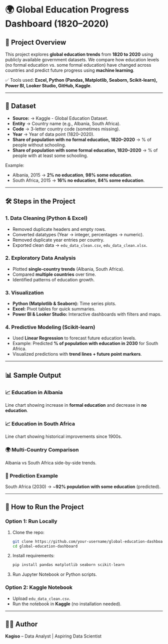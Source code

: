 # 🌍 Global Education Progress Dashboard (1820–2020)

## 📌 Project Overview

This project explores **global education trends** from **1820 to 2020** using publicly available government datasets.
We compare how education levels (no formal education vs. some formal education) have changed across countries and predict future progress using **machine learning**.

✅ Tools used: **Excel, Python (Pandas, Matplotlib, Seaborn, Scikit-learn), Power BI, Looker Studio, GitHub, Kaggle**.

---

## 📂 Dataset

* **Source:** → Kaggle - Global Education Dataset.
* **Entity** → Country name (e.g., Albania, South Africa).
* **Code** → 3-letter country code (sometimes missing).
* **Year** → Year of data point (1820–2020).
* **Share of population with no formal education, 1820–2020** → % of people without schooling.
* **Share of population with some formal education, 1820–2020** → % of people with at least some schooling.

Example:

* Albania, 2015 → **2% no education**, **98% some education**.
* South Africa, 2015 → **16% no education**, **84% some education**.

---

## 🛠️ Steps in the Project

### **1. Data Cleaning (Python & Excel)**

* Removed duplicate headers and empty rows.
* Converted datatypes (Year → integer, percentages → numeric).
* Removed duplicate year entries per country.
* Exported clean data → `edu_data_clean.csv`, `edu_data_clean.xlsx`.

### **2. Exploratory Data Analysis**

* Plotted **single-country trends** (Albania, South Africa).
* Compared **multiple countries** over time.
* Identified patterns of education growth.

### **3. Visualization**

* **Python (Matplotlib & Seaborn):** Time series plots.
* **Excel:** Pivot tables for quick summaries.
* **Power BI & Looker Studio:** Interactive dashboards with filters and maps.

### **4. Predictive Modeling (Scikit-learn)**

* Used **Linear Regression** to forecast future education levels.
* Example: Predicted **% of population with education in 2030** for South Africa.
* Visualized predictions with **trend lines + future point markers**.

---

## 📊 Sample Output

### 📈 Education in Albania

Line chart showing increase in **formal education** and decrease in **no education**.

### 📈 Education in South Africa

Line chart showing historical improvements since 1900s.

### 🌍 Multi-Country Comparison

Albania vs South Africa side-by-side trends.

### 🤖 Prediction Example

South Africa (2030) → \~**92% population with some education** (predicted).

---

## 🚀 How to Run the Project

### Option 1: Run Locally

1. Clone the repo:

   ```bash
   git clone https://github.com/your-username/global-education-dashboard.git
   cd global-education-dashboard
   ```
2. Install requirements:

   ```bash
   pip install pandas matplotlib seaborn scikit-learn
   ```
3. Run Jupyter Notebook or Python scripts.

### Option 2: Kaggle Notebook

* Upload `edu_data_clean.csv`.
* Run the notebook in **Kaggle** (no installation needed).

---

## 👨‍💻 Author

**Kagiso** – Data Analyst | Aspiring Data Scientist
